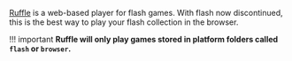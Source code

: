 [Ruffle](https://ruffle.rs/) is a web-based player for flash games. With flash now discontinued, this is the best way to play your flash collection in the browser.

!!! important
    **Ruffle will only play games stored in platform folders called `flash` or `browser`.**
